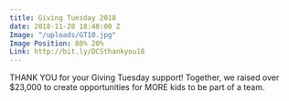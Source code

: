 ```yaml
---
title: Giving Tuesday 2018
date: 2018-11-28 18:48:00 Z
Image: "/uploads/GT10.jpg"
Image Position: 80% 20%
Link: http://bit.ly/DCSthankyou18
---
```


THANK YOU for your Giving Tuesday support! Together, we raised over $23,000 to create opportunities for MORE kids to be part of a team.